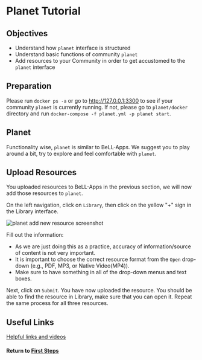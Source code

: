 # Planet Tutorial

## Objectives

- Understand how `planet` interface is structured
- Understand basic functions of community `planet`
- Add resources to your Community in order to get accustomed to the `planet` interface

## Preparation

Please run `docker ps -a` or go to <http://127.0.0.1:3300> to see if your community `planet` is currently running.
If not, please go to `planet/docker` directory and run `docker-compose -f planet.yml -p planet start`.

## Planet

Functionality wise, `planet` is similar to BeLL-Apps. We suggest you to play around a bit, try to explore and feel comfortable with `planet`.

## Upload Resources

You uploaded resources to BeLL-Apps in the previous section, we will now add those resources to `planet`.

On the left navigation, click on `Library`, then click on the yellow "+" sign in the Library interface.

![planet add new resource screenshot](images/vi-planet-add-new-resource.png)

Fill out the information:

- As we are just doing this as a practice, accuracy of information/source of content is not very important.
- It is important to choose the correct resource format from the `Open` drop-down (e.g., PDF, MP3, or Native Video(MP4)).
- Make sure to have something in all of the drop-down menus and text boxes.

Next, click on `Submit`. You have now uploaded the resource. You should be able to find the resource in Library, make sure that you can open it. Repeat the same process for all three resources.

## Useful Links

[Helpful links and videos](vi-faq.md#Helpful_Links)

#### Return to [First Steps](vi-first-steps.md#Step_4_-_BeLL-Apps_and_Planet_Tutorial)
